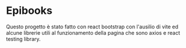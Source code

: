 # Epibooks
Questo progetto è stato fatto con react bootstrap con l'ausilio di vite ed alcune librerie utili al funzionamento della pagina che sono axios e react testing library.
